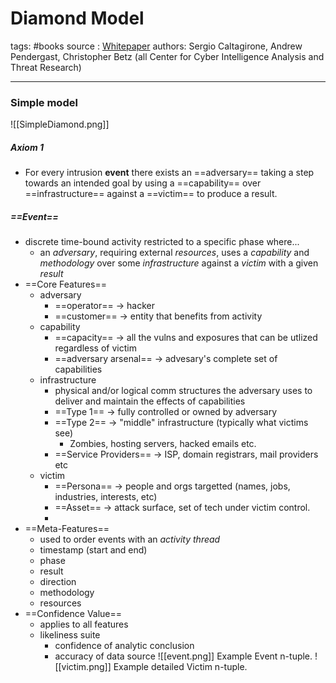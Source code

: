 # Diamond Model
tags: #books
source : [Whitepaper](https://www.activeresponse.org/wp-content/uploads/2013/07/diamond.pdf)
authors: Sergio Caltagirone, Andrew Pendergast, Christopher Betz (all Center for Cyber Intelligence Analysis and Threat Research)

---

 ### Simple model
 
![[SimpleDiamond.png]]

##### Axiom 1
- For every intrusion **event** there exists an ==adversary== taking a step towards an intended goal by using a ==capability== over ==infrastructure== against a ==victim== to produce a result.

##### ==Event==
- discrete time-bound activity restricted to a specific phase where...
	- an *adversary*, requiring external *resources*, uses a *capability* and *methodology* over some *infrastructure* against a *victim* with a given *result*
- ==Core Features==
	- adversary
		- ==operator== -> hacker
		- ==customer== -> entity that benefits from activity
	- capability
		- ==capacity== -> all the vulns and exposures that can be utlized regardless of victim
		- ==adversary arsenal== -> advesary's complete set of capabilities
	- infrastructure
		- physical and/or logical comm structures the adversary uses to deliver and maintain the effects of capabilities
		- ==Type 1== -> fully controlled or owned by adversary
		- ==Type 2== -> "middle" infrastructure (typically what victims see)
			- Zombies, hosting servers, hacked emails etc.
		- ==Service Providers== -> ISP, domain registrars, mail providers etc
	- victim
		- ==Persona== -> people and orgs targetted (names, jobs, industries, interests, etc)
		- ==Asset== -> attack surface, set of tech under victim control.
		- 
- ==Meta-Features== 
	- used to order events with an *activity thread*
	- timestamp (start and end)
	- phase
	- result
	- direction
	- methodology
	- resources
- ==Confidence Value==
	- applies to all features
	- likeliness suite
		- confidence of analytic conclusion
		- accuracy of data source
![[event.png]]
Example Event n-tuple.
![[victim.png]]
Example detailed Victim n-tuple.

